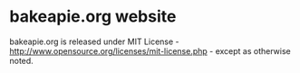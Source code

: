 # bakeapie.org website

bakeapie.org is released under MIT License - http://www.opensource.org/licenses/mit-license.php - except as otherwise noted.